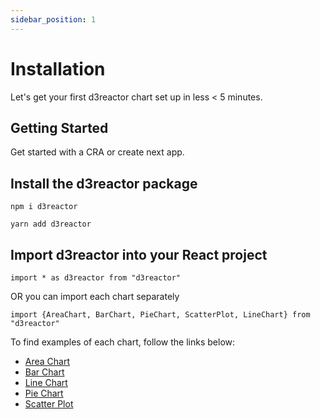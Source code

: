```yaml
---
sidebar_position: 1
---
```


# Installation

Let's get your first d3reactor chart set up in less < 5 minutes.

## Getting Started

Get started with a CRA or create next app.

## Install the d3reactor package


```shell
npm i d3reactor
```

```shell
yarn add d3reactor
```

## Import d3reactor into your React project

```
import * as d3reactor from "d3reactor"
```

OR you can import each chart separately 

```
import {AreaChart, BarChart, PieChart, ScatterPlot, LineChart} from "d3reactor"
```

To find examples of each chart, follow the links below: 

* [Area Chart](https://www.docs.d3reactor.com/docs/Charts/area-chart)
* [Bar Chart](https://www.docs.d3reactor.com/docs/Charts/bar-chart)
* [Line Chart](https://www.docs.d3reactor.com/docs/Charts/line-chart)
* [Pie Chart](https://www.docs.d3reactor.com/docs/Charts/pie-chart)
* [Scatter Plot](https://www.docs.d3reactor.com/docs/Charts/scatter-plot)
